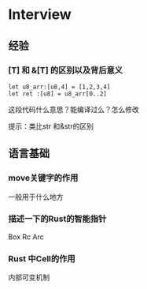 # Interview

## 经验

### [T] 和 &[T] 的区别以及背后意义

    let u8_arr:[u8,4] = [1,2,3,4]
    let ret :[u8] = u8_arr[0..2]

这段代码什么意思？能编译过么？怎么修改

提示：类比str 和&str的区别

## 语言基础

### move关键字的作用
一般用于什么地方

### 描述一下的Rust的智能指针
Box<T>
Rc<T>
Arc<T>
    
### Rust 中Cell的作用
内部可变机制
